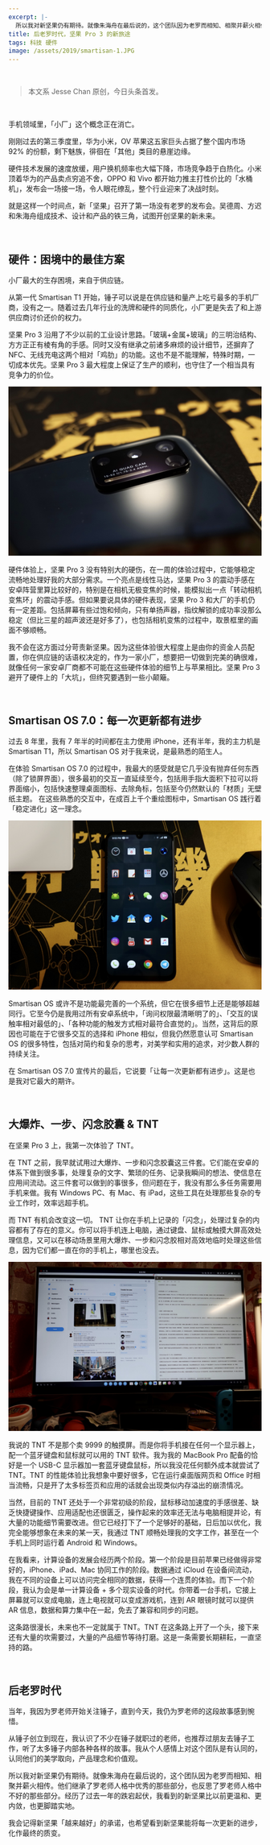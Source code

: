 ```yaml
---
excerpt: |-
  所以我对新坚果仍有期待。就像朱海舟在最后说的，这个团队因为老罗而相知、相聚并薪火相传。他们继承了罗老师人格中优秀的那些部分，也反思了罗老师人格中不好的那些部分。经历了过去一年的跌宕起伏，我看到的新坚果比以前更温和、更内敛，也更脚踏实地。
title: 后老罗时代，坚果 Pro 3 的新旅途
tags: 科技 硬件
image: /assets/2019/smartisan-1.JPG
---
```


<br>

> 本文系 Jesse Chan 原创，今日头条首发。

<br>

手机领域里，「小厂」这个概念正在消亡。

刚刚过去的第三季度里，华为小米，OV 苹果这五家巨头占据了整个国内市场 92% 的份额，剩下魅族，徘徊在「其他」类目的悬崖边缘。

硬件技术发展的速度放缓，用户换机频率也大幅下降，市场竞争趋于白热化。小米顶着华为的产品卖点穷追不舍，OPPO 和 Vivo 都开始力推主打性价比的「水桶机」，发布会一场接一场，令人眼花缭乱，整个行业迎来了决战时刻。

就是这样一个时间点，新「坚果」召开了第一场没有老罗的发布会。吴德周、方迟和朱海舟组成技术、设计和产品的铁三角，试图开创坚果的新未来。

<br>

## 硬件：困境中的最佳方案

小厂最大的生存困境，来自于供应链。

从第一代 Smartisan T1 开始，锤子可以说是在供应链和量产上吃亏最多的手机厂商，没有之一。随着过去几年行业的洗牌和硬件的同质化，小厂更是失去了和上游供应商讨价还价的权力。

坚果 Pro 3 沿用了不少以前的工业设计思路。「玻璃+金属+玻璃」的三明治结构、方方正正有棱有角的手感。同时又没有继承之前诸多麻烦的设计细节，还摒弃了 NFC、无线充电这两个相对「鸡肋」的功能。这也不是不能理解，特殊时期，一切成本优先。坚果 Pro 3 最大程度上保证了生产的顺利，也守住了一个相当具有竞争力的价位。

![](/assets/2019/smartisan-2.jpg)

硬件体验上，坚果 Pro 3 没有特别大的硬伤，在一周的体验过程中，它能够稳定流畅地处理好我的大部分需求。一个亮点是线性马达，坚果 Pro 3 的震动手感在安卓阵营里算比较好的，特别是在相机无极变焦的时候，能模拟出一点「转动相机变焦环」的震动手感。但如果要说具体的硬件表现，坚果 Pro 3 和大厂的手机仍有一定差距。包括屏幕有些过饱和倾向，只有单扬声器，指纹解锁的成功率没那么稳定（但比三星的超声波还是好多了），也包括相机变焦的过程中，取景框里的画面不够顺畅。

我不会在这方面过分苛责新坚果。因为这些体验很大程度上是由你的资金人员配置，你在供应链的话语权决定的，作为一家小厂，想要把一切做到完美的确很难，就像任何一家安卓厂商都不可能在这些硬件体验的细节上与苹果相比。坚果 Pro 3 避开了硬件上的「大坑」，但终究要遇到一些小颠簸。

<br>

## Smartisan OS 7.0：每一次更新都有进步

过去 8 年里，我有 7 年半的时间都在主力使用 iPhone，还有半年，我的主力机是 Smartisan T1，所以 Smartisan OS 对于我来说，是最熟悉的陌生人。

在体验 Smartisan OS 7.0 的过程中，我最大的感受就是它几乎没有抛弃任何东西（除了锁屏界面），很多最初的交互一直延续至今，包括用手指大面积下拉可以将界面缩小，包括快速整理桌面图标、去除角标，包括至今仍然默认的「材质」无壁纸主题。 在这些熟悉的交互中，在成百上千个重绘图标中，Smartisan OS 践行着「稳定进化」这一理念。

![](/assets/2019/smartisan-3.jpg)

Smartisan OS 或许不是功能最完善的一个系统，但它在很多细节上还是能够超越同行。它至今仍是我用过所有安卓系统中，「询问权限最清晰明了的」、「交互的误触率相对最低的」、「各种功能的触发方式相对最符合直觉的」。当然，这背后的原因也可能在于它很多交互的选择和 iPhone 相似，但我仍然愿意认可 Smartisan OS 的很多特性，包括对简约和复杂的思考，对美学和实用的追求，对少数人群的持续关注。

在 Smartisan OS 7.0 宣传片的最后，它说要「让每一次更新都有进步」。这是也是我对它最大的期许。

<br>

## 大爆炸、一步、闪念胶囊 & TNT

在坚果 Pro 3 上，我第一次体验了 TNT。

在 TNT 之前，我早就试用过大爆炸、一步和闪念胶囊这三件套。它们能在安卓的体系下做到很多事，处理复杂的文字、繁琐的任务、记录我瞬间的想法、使信息在应用间流动。这三件套可以做到的事很多，但问题在于，我没有那么多任务需要用手机来做。我有 Windows PC、有 Mac、有 iPad，这些工具在处理那些复杂的专业工作时，效率远超手机。

而 TNT 有机会改变这一切。 TNT 让你在手机上记录的「闪念」，处理过复杂的内容都有了存在的意义。你可以将手机连上电脑，通过键盘、鼠标或触摸大屏高效处理信息，又可以在移动场景里用大爆炸、一步和闪念胶相对高效地临时处理这些信息，因为它们都一直在你的手机上，哪里也没去。

![](/assets/2019/smartisan-4.jpg)

我说的 TNT 不是那个卖 9999 的触摸屏。而是你将手机接在任何一个显示器上，配一个蓝牙键盘和鼠标就可以用的 TNT 软件。我为我的 MacBook Pro 配备的恰好是一个 USB-C 显示器加一套蓝牙键盘鼠标，所以我没花任何额外成本就尝试了 TNT。TNT 的性能体验比我想象中要好很多，它在运行桌面版网页和 Office 时相当流畅，只是开了太多标签页和应用的话就会出现类似内存溢出的崩溃情况。

当然，目前的 TNT 还处于一个非常初级的阶段，鼠标移动加速度的手感很差、缺乏快捷键操作、应用适配也还很匮乏，操作起来的效率还无法与电脑相提并论，有大量的功能细节需要改进。但它已经打下了一个足够好的基础，日后加以优化，我完全能够想象在未来的某一天，我通过 TNT 顺畅处理我的文字工作，甚至在一个手机上同时运行着 Android 和 Windows。

在我看来，计算设备的发展会经历两个阶段。第一个阶段是目前苹果已经做得非常好的，iPhone、iPad、Mac 协同工作的阶段。数据通过 iCloud 在设备间流动，我在不同的设备上可以访问完全相同的数据，获得一个连贯的体验。而下一个阶段，我认为会是单一计算设备 + 多个现实设备的时代。你带着一台手机，它接上屏幕就可以变成电脑，连上电视就可以变成游戏机，连到 AR 眼镜时就可以提供 AR 信息，数据和算力集中在一起，免去了兼容和同步的问题。

这条路很漫长，未来也不一定就属于 TNT。TNT 在这条路上开了一个头，接下来还有大量的坎需要过，大量的产品细节等待打磨。这是一条需要长期耕耘，一直坚持的路。

<br>

## 后老罗时代

当年，我因为罗老师开始关注锤子，直到今天，我仍为罗老师的这段故事感到惋惜。

从锤子创立到现在，我认识了不少在锤子就职过的老师，也推荐过朋友去锤子工作，听了太多锤子内部各种各样的故事。我从个人感情上对这个团队是有认同的，认同他们的美学取向，产品理念和价值观。

所以我对新坚果仍有期待。就像朱海舟在最后说的，这个团队因为老罗而相知、相聚并薪火相传。他们继承了罗老师人格中优秀的那些部分，也反思了罗老师人格中不好的那些部分。经历了过去一年的跌宕起伏，我看到的新坚果比以前更温和、更内敛，也更脚踏实地。

我会记得新坚果「越来越好」的承诺，也希望看到新坚果能将每一次更新的进步，化作最终的质变。
